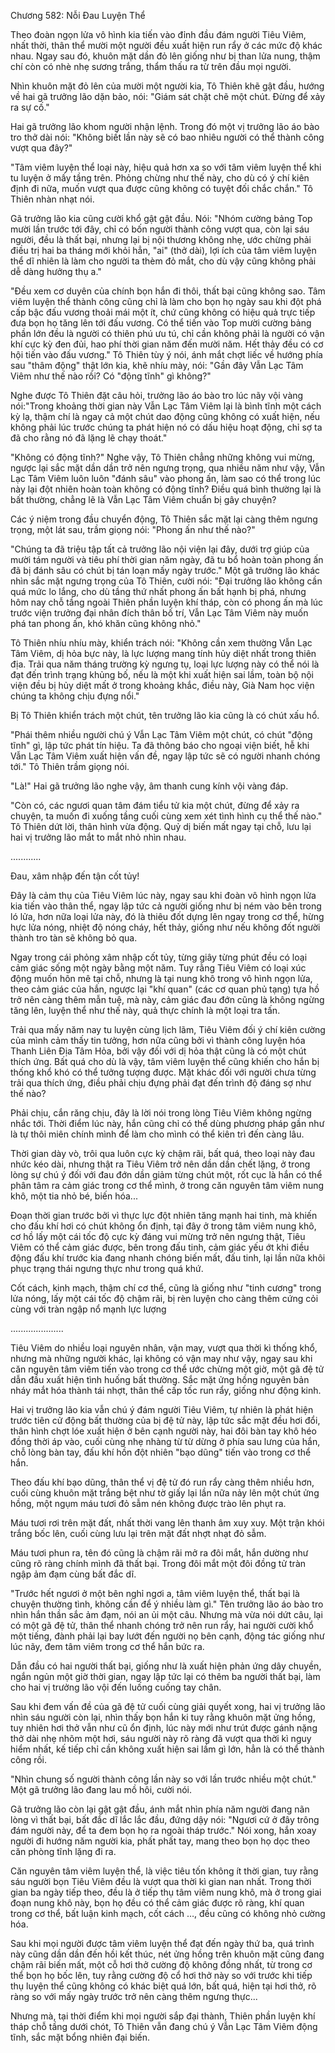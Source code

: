 




Chương 582: Nỗi Đau Luyện Thể


Theo đoàn ngọn lửa vô hình kia tiến vào đỉnh đầu đám người Tiêu Viêm, nhất thời, thân thể mười một người đều xuất hiện run rẩy ở các mức độ khác nhau. Ngay sau đó, khuôn mặt dần đỏ lên giống như bị than lửa nung, thậm chí còn có nhè nhẹ sương trắng, thẩm thấu ra từ trên đầu mọi người.

Nhìn khuôn mặt đỏ lên của mười một người kia, Tô Thiên khẽ gật đầu, hướng về hai gã trưởng lão dặn bảo, nói: "Giám sát chặt chẽ một chút. Đừng để xảy ra sự cố."

Hai gã trưởng lão khom người nhận lệnh. Trong đó một vị trưởng lão áo bào tro thở dài nói: "Không biết lần này sẽ có bao nhiêu người có thể thành công vượt qua đây?"

"Tâm viêm luyện thể loại này, hiệu quả hơn xa so với tâm viêm luyện thể khi tu luyện ở mấy tầng trên. Phỏng chừng như thế này, cho dù có ý chí kiên định đi nữa, muốn vượt qua được cũng không có tuyệt đối chắc chắn." Tô Thiên nhàn nhạt nói.

Gã trưởng lão kia cũng cười khổ gật gật đầu. Nói: "Nhóm cường bảng Top mười lần trước tới đây, chỉ có bốn người thành công vượt qua, còn lại sáu người, đều là thất bại, nhưng lại bị nội thương không nhẹ, ước chừng phải điều trị hai ba tháng mới khỏi hẳn, "ai" (thở dài), lợi ích của tâm viêm luyện thể dĩ nhiên là làm cho người ta thèm đỏ mắt, cho dù vậy cũng không phải dễ dàng hưởng thụ a."

"Đều xem cơ duyên của chính bọn hắn đi thôi, thất bại cũng không sao. Tâm viêm luyện thể thành công cũng chỉ là làm cho bọn họ ngày sau khi đột phá cấp bậc đấu vương thoải mái một ít, chứ cũng không có hiệu quả trực tiếp đưa bọn họ tăng lên tới đấu vương. Có thể tiến vào Top mười cường bảng phần lớn đều là người có thiên phú ưu tú, chỉ cần không phải là người có vận khí cực kỳ đen đủi, hao phí thời gian năm đến mười năm. Hết thảy đều có cơ hội tiến vào đấu vương." Tô Thiên tùy ý nói, ánh mắt chợt liếc về hướng phía sau "thâm động" thật lớn kia, khẽ nhíu mày, nói: "Gần đây Vẫn Lạc Tâm Viêm như thế nào rồi? Có "động tĩnh" gì không?"

Nghe được Tô Thiên đặt câu hỏi, trưởng lão áo bào tro lúc nãy vội vàng nói:"Trong khoảng thời gian này Vẫn Lạc Tâm Viêm lại là bình tĩnh một cách kỳ lạ, thậm chí là ngay cả một chút dao động cũng không có xuất hiện, nếu không phải lúc trước chúng ta phát hiện nó có dấu hiệu hoạt động, chỉ sợ ta đã cho rằng nó đã lặng lẽ chạy thoát."

"Không có động tĩnh?" Nghe vậy, Tô Thiên chẳng những không vui mừng, ngược lại sắc mặt dần dần trở nên ngưng trọng, qua nhiều năm như vậy, Vẫn Lạc Tâm Viêm luôn luôn "đánh sâu" vào phong ấn, làm sao có thể trong lúc này lại đột nhiên hoàn toàn không có động tĩnh? Điều quá bình thường lại là bất thường, chẳng lẽ là Vẫn Lạc Tâm Viêm chuẩn bị gây chuyện?

Các ý niệm trong đầu chuyển động, Tô Thiên sắc mặt lại càng thêm ngưng trọng, một lát sau, trầm giọng nói: "Phong ấn như thế nào?"

"Chúng ta đã triệu tập tất cả trưởng lão nội viện lại đây, dưới trợ giúp của mười tám người và tiêu phí thời gian năm ngày, đã tu bổ hoàn toàn phong ấn đã bị đánh sâu có chút bị tán loạn mấy ngày trước." Một gã trưởng lão khác nhìn sắc mặt ngưng trọng của Tô Thiên, cười nói: "Đại trưởng lão không cần quá mức lo lắng, cho dù tầng thứ nhất phong ấn bất hạnh bị phá, nhưng hôm nay chỗ tầng ngoài Thiên phần luyện khí tháp, còn có phong ấn mà lúc trước viện trưởng đại nhân đích thân bố trí, Vẫn Lạc Tâm Viêm này muốn phá tan phong ấn, khó khăn cũng không nhỏ."

Tô Thiên nhíu nhíu mày, khiển trách nói: "Không cần xem thường Vẫn Lạc Tâm Viêm, dị hỏa bực này, là lực lượng mang tính hủy diệt nhất trong thiên địa. Trải qua năm tháng trường kỳ ngưng tụ, loại lực lượng này có thể nói là đạt đến trình trạng khủng bố, nếu là một khi xuất hiện sai lầm, toàn bộ nội viện đều bị hủy diệt mất ở trong khoảng khắc, điều này, Già Nam học viện chúng ta không chịu đựng nổi."

Bị Tô Thiên khiển trách một chút, tên trưởng lão kia cũng là có chút xấu hổ.

"Phái thêm nhiều người chú ý Vẫn Lạc Tâm Viêm một chút, có chút "động tĩnh" gì, lập tức phát tín hiệu. Ta đã thông báo cho ngoại viện biết, hễ khi Vẫn Lạc Tâm Viêm xuất hiện vấn đề, ngay lập tức sẽ có người nhanh chóng tới." Tô Thiên trầm giọng nói.

"Là!" Hai gã trưởng lão nghe vậy, âm thanh cung kính vội vàng đáp.

"Còn có, các ngươi quan tâm đám tiểu tử kia một chút, đừng để xảy ra chuyện, ta muốn đi xuống tầng cuối cùng xem xét tình hình cụ thể thế nào." Tô Thiên dứt lời, thân hình vừa động. Quỷ dị biến mất ngay tại chỗ, lưu lại hai vị trưởng lão mắt to mắt nhỏ nhìn nhau.

............

Đau, xâm nhập đến tận cốt tủy!

Đây là cảm thụ của Tiêu Viêm lúc này, ngay sau khi đoàn vô hình ngọn lửa kia tiến vào thân thể, ngay lập tức cả người giống như bị ném vào bên trong ló lửa, hơn nữa loại lửa này, đó là thiêu đốt dựng lên ngay trong cơ thể, hừng hực lửa nóng, nhiệt độ nóng cháy, hết thảy, giống như nếu không đốt người thành tro tàn sẽ không bỏ qua.

Ngay trong cái phỏng xâm nhập cốt tủy, từng giây từng phút đều có loại cảm giác sống một ngày bằng một năm. Tuy rằng Tiêu Viêm có loại xúc động muốn hôn mê tại chỗ, nhưng là tại nung khô trong vô hình ngọn lửa, theo cảm giác của hắn, ngược lại "khí quan" (các cơ quan phủ tạng) tựa hồ trở nên càng thêm mẫn tuệ, mà này, cảm giác đau đớn cũng là không ngừng tăng lên, luyện thể như thế này, quả thực chính là một loại tra tấn.

Trải qua mấy năm nay tu luyện cùng lịch lãm, Tiêu Viêm đối ý chí kiên cường của mình cảm thấy tin tưởng, hơn nữa cũng bởi vì thành công luyện hóa Thanh Liên Địa Tâm Hỏa, bởi vậy đối với dị hỏa thật cũng là có một chút thích ứng. Bất quá cho dù là vậy, tâm viêm luyện thể cũng khiến cho hắn bị thống khổ khó có thể tưởng tượng được. Mặt khác đối với người chưa từng trải qua thích ứng, điều phải chịu đựng phải đạt đến trình độ đáng sợ như thế nào?

Phải chịu, cắn răng chịu, đây là lời nói trong lòng Tiêu Viêm không ngừng nhắc tới. Thời điểm lúc này, hắn cũng chỉ có thể dùng phương pháp gần như là tự thôi miên chính mình để làm cho mình có thể kiên trì đến càng lâu.

Thời gian dày vò, trôi qua luôn cực kỳ chậm rãi, bất quá, theo loại này đau nhức kéo dài, nhưng thật ra Tiêu Viêm trở nên dần dần chết lặng, ở trong lòng sự chú ý đối với đau đớn dần giảm từng chút một, rốt cục là hắn có thể phân tâm ra cảm giác trong cơ thể mình, ở trong căn nguyên tâm viêm nung khô, một tia nhỏ bé, biến hóa...

Đoạn thời gian trước bởi vì thực lực đột nhiên tăng mạnh hai tinh, mà khiến cho đấu khí hơi có chút không ổn định, tại đây ở trong tâm viêm nung khô, cơ hồ lấy một cái tốc độ cực kỳ đáng vui mừng trở nên ngưng thật, Tiêu Viêm có thể cảm giác được, bên trong đấu tinh, cảm giác yếu ớt khi điều động đấu khí trước kia đang nhanh chóng biến mất, đấu tinh, lại lần nữa khôi phục trạng thái ngưng thực như trong quá khứ.

Cốt cách, kinh mạch, thậm chí cơ thể, cũng là giống như "tinh cương" trong lửa nóng, lấy một cái tốc độ chậm rãi, bị rèn luyện cho càng thêm cứng cỏi cùng với tràn ngập nổ mạnh lực lượng

.....................

Tiêu Viêm do nhiều loại nguyên nhân, vận may, vượt qua thời kì thống khổ, nhưng mà những người khác, lại không có vận may như vậy, ngay sau khi căn nguyên tâm viêm tiến vào trong cơ thể ước chừng một giờ, một gã đệ tử dẫn đầu xuất hiện tình huống bất thường. Sắc mặt ửng hồng nguyên bản nháy mắt hóa thành tái nhợt, thân thể cấp tốc run rẩy, giống như động kinh.

Hai vị trưởng lão kia vẫn chú ý đám người Tiêu Viêm, tự nhiên là phát hiện trước tiên cử động bất thường của bị đệ tử này, lập tức sắc mặt đều hơi đổi, thân hình chợt lóe xuất hiện ở bên cạnh người này, hai đôi bàn tay khô héo đồng thời áp vào, cuối cùng nhẹ nhàng từ từ dừng ở phía sau lưng của hắn, chỗ lòng bàn tay, đấu khí hồn đột nhiên "bạo dũng" tiến vào trong cơ thể hắn.

Theo đấu khí bạo dũng, thân thể vị đệ tử đó run rẩy càng thêm nhiều hơn, cuối cùng khuôn mặt trắng bệt như tờ giấy lại lần nữa nảy lên một chút ửng hồng, một ngụm máu tươi đỏ sẫm nén không được trào lên phụt ra.

Máu tươi rơi trên mặt đất, nhất thời vang lên thanh âm xuy xuy. Một trận khói trắng bốc lên, cuối cùng lưu lại trên mặt đất nhợt nhạt đỏ sẫm.

Máu tươi phun ra, tên đó cũng là chậm rãi mở ra đôi mắt, hắn dường như cũng rõ ràng chính mình đã thất bại. Trong đôi mắt một đôi đồng tử tràn ngập ảm đạm cùng bất đắc dĩ.

"Trước hết ngươi ở một bên nghỉ ngơi a, tâm viêm luyện thể, thất bại là chuyện thường tình, không cần để ý nhiều làm gì." Tên trưởng lão áo bào tro nhìn hắn thần sắc ảm đạm, nói an ủi một câu. Nhưng mà vừa nói dứt câu, lại có một gã đệ tử, thân thể nhanh chóng trở nên run rẩy, hai người cười khổ một tiếng, đành phải lại bay lướt đến người nọ bên cạnh, động tác giống như lúc nãy, đem tâm viêm trong cơ thể hắn bức ra.

Dẫn đầu có hai người thất bại, giống như là xuất hiện phản ứng dây chuyền, ngắn ngủn một giờ thời gian, ngay lập tức lại có thêm ba người thất bại, làm cho hai vị trưởng lão vội đến luống cuống tay chân.

Sau khi đem vấn đề của gã đệ tử cuối cùng giải quyết xong, hai vị trưởng lão nhìn sáu người còn lại, nhìn thấy bọn hắn ki tuy rằng khuôn mặt ửng hồng, tuy nhiên hơi thở vẫn như cũ ổn định, lúc này mới như trút được gánh nặng thở dài nhẹ nhõm một hơi, sáu người này rõ ràng đã vượt qua thời kì nguy hiểm nhất, kế tiếp chỉ cần không xuất hiện sai lầm gì lớn, hẳn là có thể thành công rồi.

"Nhìn chung số người thành công lần này so với lần trước nhiều một chút." Một gã trưởng lão đang lau mồ hôi, cười nói.

Gã trưởng lão còn lại gật gật đầu, ánh mắt nhìn phía năm người đang nãn lòng vì thất bại, bất đắc dĩ lắc lắc đầu, đứng dậy nói: "Ngươi cứ ở đây trông đám người này, để ta đem bọn họ ra ngoài tháp trước." Nói xong, hắn xoay người đi hướng năm người kia, phất phất tay, mang theo bọn họ dọc theo căn phòng tĩnh lặng đi ra.

Căn nguyên tâm viêm luyện thể, là việc tiêu tốn không ít thời gian, tuy rằng sáu người bọn Tiêu Viêm đều là vượt qua thời kì gian nan nhất. Trong thời gian ba ngày tiếp theo, đều là ở tiếp thụ tâm viêm nung khô, mà ở trong giai đoạn nung khô này, bọn họ đều có thể cảm giác được rõ ràng, khí quan trong cơ thể, bất luận kinh mạch, cốt cách …, đều cũng có không nhỏ cường hóa.

Sau khi mọi người được tâm viêm luyện thể đạt đến ngày thứ ba, quá trình này cũng dần dần đến hồi kết thúc, nét ửng hồng trên khuôn mặt cũng đang chậm rãi biến mất, một cỗ hơi thở cường độ không đồng nhất, từ trong cơ thể bọn họ bốc lên, tuy rằng cường độ cổ hơi thở này so với trước khi tiếp thụ luyện thể cũng không có khác biệt quá lớn, bất quá, hiện tại hơi thở, rõ ràng so với mấy ngày trước trở nên càng thêm ngưng thực...

Nhưng mà, tại thời điểm khi mọi người sắp đại thành, Thiên phần luyện khí tháp chỗ tầng dưới chót, Tô Thiên vẫn đang chú ý Vẫn Lạc Tâm Viêm động tĩnh, sắc mặt bổng nhiên đại biến.




